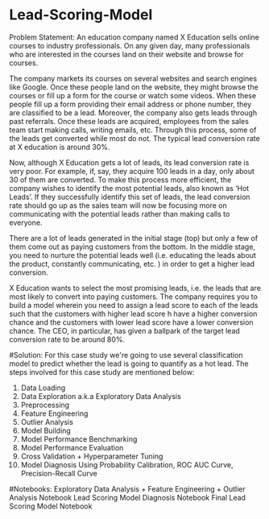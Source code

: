 # Lead-Scoring-Model

Problem Statement:
An education company named X Education sells online courses to industry professionals. On any given day, many professionals who are interested in the courses land on their website and browse for courses.

The company markets its courses on several websites and search engines like Google. Once these people land on the website, they might browse the courses or fill up a form for the course or watch some videos. When these people fill up a form providing their email address or phone number, they are classified to be a lead. Moreover, the company also gets leads through past referrals. Once these leads are acquired, employees from the sales team start making calls, writing emails, etc. Through this process, some of the leads get converted while most do not. The typical lead conversion rate at X education is around 30%.

Now, although X Education gets a lot of leads, its lead conversion rate is very poor. For example, if, say, they acquire 100 leads in a day, only about 30 of them are converted. To make this process more efficient, the company wishes to identify the most potential leads, also known as ‘Hot Leads’. If they successfully identify this set of leads, the lead conversion rate should go up as the sales team will now be focusing more on communicating with the potential leads rather than making calls to everyone.



There are a lot of leads generated in the initial stage (top) but only a few of them come out as paying customers from the bottom. In the middle stage, you need to nurture the potential leads well (i.e. educating the leads about the product, constantly communicating, etc. ) in order to get a higher lead conversion.

X Education wants to select the most promising leads, i.e. the leads that are most likely to convert into paying customers. The company requires you to build a model wherein you need to assign a lead score to each of the leads such that the customers with higher lead score h have a higher conversion chance and the customers with lower lead score have a lower conversion chance. The CEO, in particular, has given a ballpark of the target lead conversion rate to be around 80%.

#Solution:
For this case study we're going to use several classification model to predict whether the lead is going to quantify as a hot lead. The steps involved for this case study are mentioned below:

1. Data Loading
2. Data Exploration a.k.a Exploratory Data Analysis
3. Preprocessing
4. Feature Engineering
5. Outlier Analysis
6. Model Building
7. Model Performance Benchmarking
8. Model Performance Evaluation
9. Cross Validation + Hyperparameter Tuning
10. Model Diagnosis Using Probability Calibration, ROC AUC Curve, Precision-Recall Curve

#Notebooks:
Exploratory Data Analysis + Feature Engineering + Outlier Analysis Notebook
Lead Scoring Model Diagnosis Notebook
Final Lead Scoring Model Notebook
